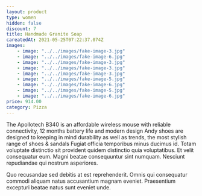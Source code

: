 ```yaml
---
layout: product
type: women
hidden: false
discount: 7
title: Handmade Granite Soap
careatedAt: 2021-05-25T07:22:37.074Z
images:
    - image: "../../images/fake-image-3.jpg"
    - image: "../../images/fake-image-6.jpg"
    - image: "../../images/fake-image-3.jpg"
    - image: "../../images/fake-image-3.jpg"
    - image: "../../images/fake-image-3.jpg"
    - image: "../../images/fake-image-5.jpg"
    - image: "../../images/fake-image-6.jpg"
    - image: "../../images/fake-image-5.jpg"
    - image: "../../images/fake-image-6.jpg"
price: 914.00
category: Pizza
---
```

The Apollotech B340 is an affordable wireless mouse with reliable connectivity, 12 months battery life and modern design
Andy shoes are designed to keeping in mind durability as well as trends, the most stylish range of shoes & sandals
Fugiat officia temporibus minus ducimus id. Totam voluptate distinctio sit provident quidem distinctio quia voluptatibus. Et velit consequatur eum. Magni beatae consequuntur sint numquam. Nesciunt repudiandae qui nostrum asperiores.
 Quo recusandae sed debitis at est reprehenderit. Omnis qui consequatur commodi aliquam natus accusantium magnam eveniet. Praesentium excepturi beatae natus sunt eveniet unde.
